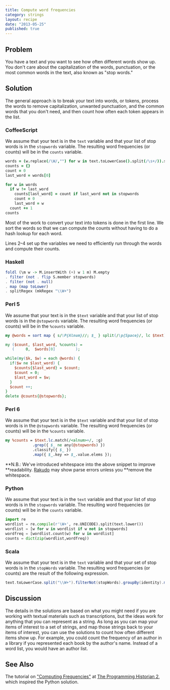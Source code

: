 ```yaml
---
title: Compute word frequencies
category: strings
layout: recipe
date: "2013-05-25"
published: true
---
```

## Problem

You have a text and you want to see how often different words show up. You
don't care about the capitalization of the words, punctuation, or the most
common words in the text, also known as "stop words."

## Solution

The general approach is to break your text into words, or tokens, process the
words to remove capitalization, unwanted punctuation, and the common words
that you don't need, and then count how often each token appears in the list.

### CoffeeScript

We assume that your text is in the `text` variable and that your list of stop
words is in the `stopwords` variable. The resulting word frequencies (or
counts) will be in the `counts` variable.

```coffeescript
words = (w.replace(/\W/,"") for w in text.toLowerCase().split(/\s+/)).sort()
counts = {}
count = 0
last_word = words[0]

for w in words
  if w != last_word
    counts[last_word] = count if last_word not in stopwords
    count = 0
    last_word = w
  count += 1
counts
```

Most of the work to convert your text into tokens is done in the first line.
We sort the words so that we can compute the counts without having to do a
hash lookup for each word.

Lines 2&ndash;4 set up the variables we need to efficiently run through the
words and compute their counts.

### Haskell

```haskell
foldl (\m w -> M.insertWith (+) w 1 m) M.empty
. filter (not . flip S.member stopwords)
. filter (not . null)
. map (map toLower)
. splitRegex (mkRegex "\\W+")
```

### Perl 5

We assume that your text is in the `$text` variable and that your list of stop
words is in the `@stopwords` variable. The resulting word frequencies (or
counts) will be in the `%counts` variable.

```perl
my @words = sort map { s/\P{Alnum}//; $_ } split(/\p{Space}/, lc $text);

my ($count, $last_word, %counts) =
   (     0,  $words[0]         );

while(my($k, $w) = each @words) {
  if($w ne $last_word) { 
    $counts{$last_word} = $count;
    $count = 0;
    $last_word = $w;
  }
  $count ++;
}
delete @counts{@stopwords};
```

### Perl 6

We assume that your text is in the `$text` variable and that your list of stop
words is in the `@stopwords` variable. The resulting word frequencies (or
counts) will be in the `%counts` variable.

```perl
my %counts = $text.lc.match(/<alnum>+/, :g)
            .grep({ $_ ne any(@stopwords) })
            .classify({ $_ })
            .map({ $_.key => $_.value.elems });
```

**N.B.: We've introduced whitespace into the above snippet to improve
**readability. [Rakudo](http://rakudo.org/) may show parse errors unless you
**remove the whitespace.

### Python

We assume that your text is in the `text` variable and that your list of stop
words is in the `stopwords` variable. The resulting word frequencies (or
counts) will be in the `counts` variable.

```python
import re
wordlist = re.compile(r'\W+', re.UNICODE).split(text.lower())
wordlist = [w for w in wordlist if w not in stopwords]
wordfreq = [wordlist.count(w) for w in wordlist]
counts = dict(zip(wordlist,wordfreq))
```

### Scala

We assume that your text is in the `text` variable and that your set of stop
words is in the `stopWords` variable. The resulting word frequencies (or
counts) are the result of the following expression.

```scala
text.toLowerCase.split("\\W+").filterNot(stopWords).groupBy(identity).mapValues(_.size)
```

## Discussion

The details in the solutions are based on what you might need if you are
working with textual materials such as transcriptions, but the ideas work for
anything that you can represent as a string. As long as you can map your items
of interest to a set of strings, and map those strings back to your items of
interest, you can use the solutions to count how often different items show
up. For example, you could count the frequency of an author in a library if
you represented each book by the author's name. Instead of a word list, you
would have an author list.

## See Also

The tutorial on ["Computing
Frequencies"](http://programminghistorian.org/lessons/computing-frequencies)
at [The Programming Historian 2](http://programminghistorian.org/), which
inspired the Python solution.
